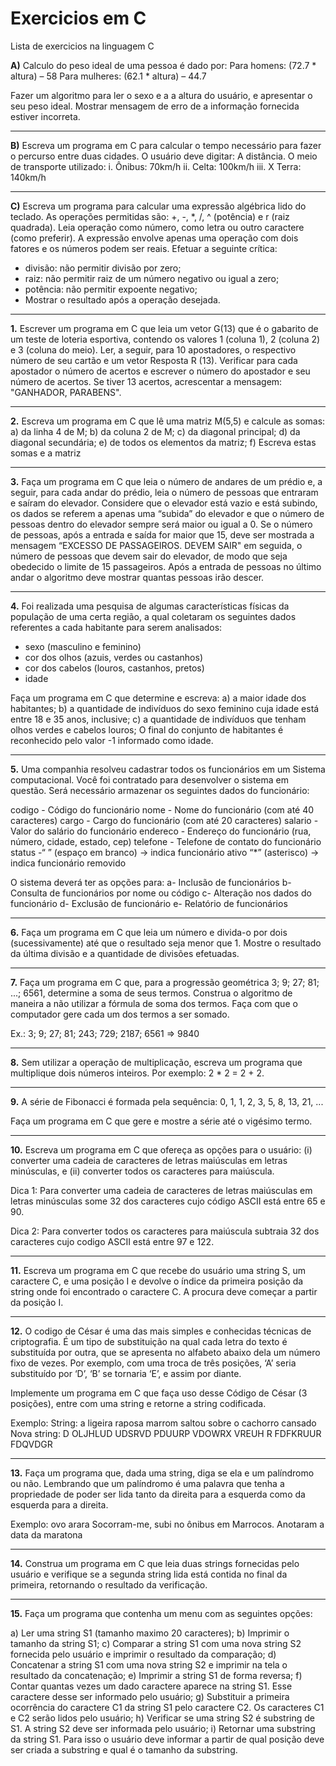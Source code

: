 # Exercicios em C
 Lista de exercicios na linguagem C

**A)** Calculo do peso ideal de uma pessoa é dado por:
Para homens: (72.7 * altura) – 58
Para mulheres: (62.1 * altura) – 44.7

Fazer um algoritmo para ler o sexo e a a altura do usuário, e
apresentar o seu peso ideal. Mostrar mensagem de erro de a
informação fornecida estiver incorreta.

---

**B)** Escreva um programa em C para calcular o tempo necessário para fazer o percurso entre duas cidades. O usuário deve digitar:
A distância.
O meio de transporte utilizado:
  i. Ônibus:  70km/h
 ii. Celta:   100km/h
iii. X Terra: 140km/h

---

**C)** Escreva um programa para calcular uma expressão algébrica lido do teclado. 
As operações permitidas são: +, -, *, /, ^ (potência) e r (raiz quadrada). 
Leia operação como número, como letra ou outro caractere (como preferir). 
A expressão envolve apenas uma operação com dois fatores e os números podem ser reais. Efetuar a seguinte crítica:

 - divisão: não permitir divisão por zero;
 - raiz: não permitir raiz de um número negativo ou igual a zero;
 - potência: não permitir expoente negativo;
 - Mostrar o resultado após a operação desejada.

---
 
 **1.** Escrever um programa em C que leia um vetor G(13) que é o gabarito de um
teste de loteria esportiva, contendo os valores 1 (coluna 1), 2 (coluna 2) e 3
(coluna do meio). Ler, a seguir, para 10 apostadores, o respectivo número de
seu cartão e um vetor Resposta R (13). Verificar para cada apostador o número
de acertos e escrever o número do apostador e seu número de acertos. Se tiver
13 acertos, acrescentar a mensagem: "GANHADOR, PARABENS".

---

**2.** Escreva um programa em C que lê uma matriz M(5,5) e calcule as somas:
a) da linha 4 de M;
b) da coluna 2 de M;
c) da diagonal principal;
d) da diagonal secundária;
e) de todos os elementos da matriz;
f) Escreva estas somas e a matriz

---

**3.** Faça um programa em C que leia o número de andares de um prédio e, a seguir,
para cada andar do prédio, leia o número de pessoas que entraram e saíram do
elevador. Considere que o elevador está vazio e está subindo, os dados se
referem a apenas uma “subida” do elevador e que o número de pessoas dentro
do elevador sempre será maior ou igual a 0.
Se o número de pessoas, após a entrada e saída for maior que 15, deve ser
mostrada a mensagem “EXCESSO DE PASSAGEIROS. DEVEM SAIR" em
seguida, o número de pessoas que devem sair do elevador, de modo que seja
obedecido o limite de 15 passageiros.
Após a entrada de pessoas no último andar o algoritmo deve mostrar quantas
pessoas irão descer.

---

**4.** Foi realizada uma pesquisa de algumas características físicas da população de
uma certa região, a qual coletaram os seguintes dados referentes a cada
habitante para serem analisados:

- sexo (masculino e feminino)
- cor dos olhos (azuis, verdes ou castanhos)
- cor dos cabelos (louros, castanhos, pretos)
- idade

Faça um programa em C que determine e escreva:
a) a maior idade dos habitantes;
b) a quantidade de indivíduos do sexo feminino cuja idade está entre 18 e 35
anos, inclusive;
c) a quantidade de indivíduos que tenham olhos verdes e cabelos louros;
O final do conjunto de habitantes é reconhecido pelo valor -1 informado como
idade.

---

**5.** Uma companhia resolveu cadastrar todos os funcionários em um Sistema
computacional. Você foi contratado para desenvolver o sistema em questão. Será
necessário armazenar os seguintes dados do funcionário:

codigo - Código do funcionário
nome - Nome do funcionário (com até 40 caracteres)
cargo - Cargo do funcionário (com até 20 caracteres)
salario - Valor do salário do funcionário
endereco - Endereço do funcionário (rua, número, cidade, estado, cep)
telefone - Telefone de contato do funcionário
status -“ ” (espaço em branco) -> indica funcionário ativo
“*” (asterisco) -> indica funcionário removido

O sistema deverá ter as opções para:
a- Inclusão de funcionários
b- Consulta de funcionários por nome ou código
c- Alteração nos dados do funcionário
d- Exclusão de funcionário
e- Relatório de funcionários

---

**6.** Faça um programa em C que leia um número e divida-o por dois
(sucessivamente) até que o resultado seja menor que 1. Mostre o resultado da
última divisão e a quantidade de divisões efetuadas.

---

**7.** Faça um programa em C que, para a progressão geométrica 3; 9; 27; 81; ...;
6561, determine a soma de seus termos. Construa o algoritmo de maneira a
não utilizar a fórmula de soma dos termos. Faça com que o computador gere
cada um dos termos a ser somado.

Ex.: 3; 9; 27; 81; 243; 729; 2187; 6561 => 9840

---

**8.** Sem utilizar a operação de multiplicação, escreva um programa que multiplique
dois números inteiros. Por exemplo: 2 * 2 = 2 + 2.

---

**9.** A série de Fibonacci é formada pela sequência:
0, 1, 1, 2, 3, 5, 8, 13, 21, ...

Faça um programa em C que gere e mostre a série até o vigésimo termo.

---

**10.** Escreva um programa em C que ofereça as opções para o usuário: (i) converter
uma cadeia de caracteres de letras maiúsculas em letras minúsculas, e (ii)
converter todos os caracteres para maiúscula.

Dica 1: Para converter uma cadeia de caracteres de letras maiúsculas em letras
minúsculas some 32 dos caracteres cujo código ASCII está entre 65 e 90.

Dica 2: Para converter todos os caracteres para maiúscula subtraia 32 dos
caracteres cujo codigo ASCII está entre 97 e 122.

---

**11.** Escreva um programa em C que recebe do usuário uma string S, um caractere
C, e uma posição I e devolve o índice da primeira posição da string onde foi
encontrado o caractere C. A procura deve começar a partir da posição I.

---

**12.** O codigo de César é uma das mais simples e conhecidas técnicas de
criptografia. É um tipo de substituição na qual cada letra do texto é substituída
por outra, que se apresenta no alfabeto abaixo dela um número fixo de vezes.
Por exemplo, com uma troca de três posições, ‘A’ seria substituído por ‘D’, ‘B’ se
tornaria ‘E’, e assim por diante.

Implemente um programa em C que faça uso desse Código de César (3
posições), entre com uma string e retorne a string codificada.

Exemplo:
String: a ligeira raposa marrom saltou sobre o cachorro cansado
Nova string: D OLJHLUD UDSRVD PDUURP VDOWRX VREUH R
FDFKRUUR FDQVDGR

---

**13.** Faça um programa que, dada uma string, diga se ela e um palíndromo ou
não. Lembrando que um palíndromo é uma palavra que tenha a
propriedade de poder ser lida tanto da direita para a esquerda como da
esquerda para a direita.

Exemplo: ovo
arara
Socorram-me, subi no ônibus em Marrocos. Anotaram a data
da maratona 

---

**14.** Construa um programa em C que leia duas strings fornecidas pelo usuário
e verifique se a segunda string lida está contida no final da primeira,
retornando o resultado da verificação.

---

**15.** Faça um programa que contenha um menu com as seguintes opções:

a) Ler uma string S1 (tamanho maximo 20 caracteres);
b) Imprimir o tamanho da string S1;
c) Comparar a string S1 com uma nova string S2 fornecida pelo usuário
e imprimir o resultado da comparação;
d) Concatenar a string S1 com uma nova string S2 e imprimir na tela o
resultado da concatenação;
e) Imprimir a string S1 de forma reversa;
f) Contar quantas vezes um dado caractere aparece na string S1. Esse
caractere desse ser informado pelo usuário;
g) Substituir a primeira ocorrência do caractere C1 da string S1 pelo
caractere C2. Os caracteres C1 e C2 serão lidos pelo usuário;
h) Verificar se uma string S2 é substring de S1. A string S2 deve ser
informada pelo usuário;
i) Retornar uma substring da string S1. Para isso o usuário deve
informar a partir de qual posição deve ser criada a substring e qual é
o tamanho da substring.
